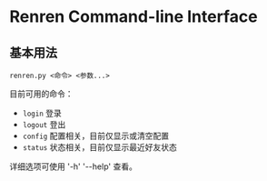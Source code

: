 # Renren Command-line Interface

## 基本用法

    renren.py <命令> <参数...>

目前可用的命令：

* `login` 登录
* `logout` 登出
* `config` 配置相关，目前仅显示或清空配置
* `status` 状态相关，目前仅显示最近好友状态

详细选项可使用 '-h' '--help' 查看。
